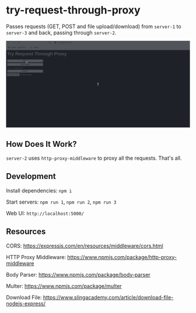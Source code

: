 # try-request-through-proxy

Passes requests (GET, POST and file upload/download) from `server-1` to `server-3` and back, passing through `server-2`.

![demo](/demo.gif)

## How Does It Work?

`server-2` uses `http-proxy-middleware` to proxy all the requests. That's all.

## Development

Install dependencies: `npm i`

Start servers: `npm run 1`, `npm run 2`, `npm run 3`

Web UI: `http://localhost:5000/`

## Resources

CORS: https://expressjs.com/en/resources/middleware/cors.html

HTTP Proxy Middleware: https://www.npmjs.com/package/http-proxy-middleware

Body Parser: https://www.npmjs.com/package/body-parser

Multer: https://www.npmjs.com/package/multer

Download File: https://www.slingacademy.com/article/download-file-nodejs-express/
